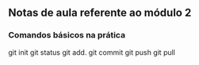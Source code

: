 ## Notas de aula referente ao módulo 2

### Comandos básicos na prática

git init
git status
git add.
git commit
git push
git pull